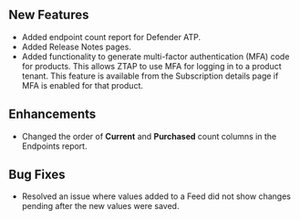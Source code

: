 ## New Features
- Added endpoint count report for Defender ATP.
- Added Release Notes pages.
- Added functionality to generate multi-factor authentication (MFA) code for products. This allows ZTAP to use MFA for logging in to a product tenant. This feature is available from the Subscription details page if MFA is enabled for that product.

## Enhancements
- Changed the order of **Current** and **Purchased** count columns in the Endpoints report.

## Bug Fixes
- Resolved an issue where values added to a Feed did not show changes pending after the new values were saved.
